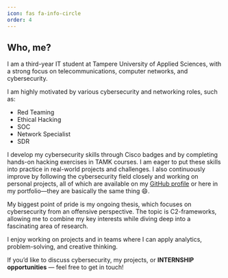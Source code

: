 ```yaml
---
icon: fas fa-info-circle
order: 4
---
```




## Who, me?

I am a third-year IT student at Tampere University of Applied Sciences, with a strong focus on telecommunications, computer networks, and cybersecurity.

I am highly motivated by various cybersecurity and networking roles, such as:

- Red Teaming
- Ethical Hacking
- SOC
- Network Specialist
- SDR

I develop my cybersecurity skills through Cisco badges and by completing hands-on hacking exercises in TAMK courses. I am eager to put these skills into practice in real-world projects and challenges. I also continuously improve by following the cybersecurity field closely and working on personal projects, all of which are available on my [GitHub profile](https://github.com/JohnnyMaelstrm) or here in my portfolio—they are basically the same thing 😄.

My biggest point of pride is my ongoing thesis, which focuses on cybersecurity from an offensive perspective. The topic is C2-frameworks, allowing me to combine my key interests while diving deep into a fascinating area of research.

I enjoy working on projects and in teams where I can apply analytics, problem-solving, and creative thinking.

If you’d like to discuss cybersecurity, my projects, or **INTERNSHIP opportunities** — feel free to get in touch!
